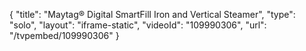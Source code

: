 {
    "title": "Maytag&reg; Digital SmartFill Iron and Vertical Steamer",
    "type": "solo",
    "layout": "iframe-static",
    "videoId": "109990306",
    "url": "\/tvpembed\/109990306"
}